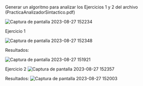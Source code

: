 Generar un algoritmo para analizar los Ejercicios 1 y 2 del archivo (PracticaAnalizadorSintactico.pdf)

![Captura de pantalla 2023-08-27 152234](https://github.com/NaClamandra/Seminario-Traductores-De-Lenguajes-2/assets/74439320/13785817-7b05-41e7-8adf-a694c1686f2b)



Ejercicio 1

![Captura de pantalla 2023-08-27 152348](https://github.com/NaClamandra/Seminario-Traductores-De-Lenguajes-2/assets/74439320/3d9809bb-679f-43b8-91d9-d26f069c58b0)



Resultados:

![Captura de pantalla 2023-08-27 151921](https://github.com/NaClamandra/Seminario-Traductores-De-Lenguajes-2/assets/74439320/cc4f20fb-066f-4e32-8fe1-ee5d8518701e)




Ejercicio 2
![Captura de pantalla 2023-08-27 152357](https://github.com/NaClamandra/Seminario-Traductores-De-Lenguajes-2/assets/74439320/8e7bf00d-0bf7-4768-afa6-8ea8d4425a10)



Resultados:
![Captura de pantalla 2023-08-27 152003](https://github.com/NaClamandra/Seminario-Traductores-De-Lenguajes-2/assets/74439320/5e0ecbcc-8f56-448a-b425-4e3151ab60af)

